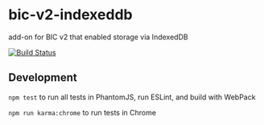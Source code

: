 # bic-v2-indexeddb

add-on for BIC v2 that enabled storage via IndexedDB

[![Build Status](https://travis-ci.org/blinkmobile/bic-v2-indexeddb.png)](https://travis-ci.org/blinkmobile/bic-v2-indexeddb)

## Development

`npm test` to run all tests in PhantomJS, run ESLint, and build with WebPack

`npm run karma:chrome` to run tests in Chrome
